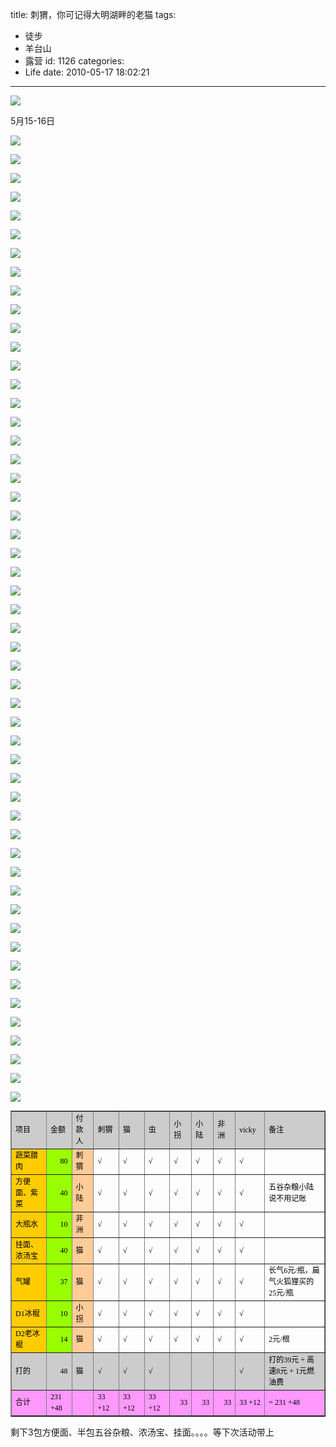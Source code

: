 title: 刺猬，你可记得大明湖畔的老猫
tags:
  - 徒步
  - 羊台山
  - 露营
id: 1126
categories:
  - Life
date: 2010-05-17 18:02:21
---
![](/images/2010/05/17_17_091037_7154.jpg)

5月15-16日
<!--more-->
![](/images/2010/05/17_17_200325_12778.gif)



![](/images/2010/05/17_17_195540_12779.gif)



![](/images/2010/05/17_17_194607_12780.jpg)



![](/images/2010/05/17_17_194607_0_12781.jpg)



![](/images/2010/05/17_17_194457_12782.gif)



![](/images/2010/05/17_17_193821_12784.jpg)



![](/images/2010/05/17_17_193821_0_12785.jpg)



![](/images/2010/05/17_17_193821_1_12786.jpg)



![](/images/2010/05/17_17_193414_12787.jpg)



![](/images/2010/05/17_17_193258_12790.jpg)



![](/images/2010/05/17_17_193258_0_12791.jpg)



![](/images/2010/05/17_17_193258_1_12792.jpg)



![](/images/2010/05/17_17_191228_12793.jpg)



![](/images/2010/05/17_17_191228_0_12794.jpg)



![](/images/2010/05/17_17_190111_12795.jpg)



![](/images/2010/05/17_17_190111_1_12797.jpg)



![](/images/2010/05/17_17_185854_12798.jpg)



![](/images/2010/05/17_17_185854_0_12799.jpg)



![](/images/2010/05/17_17_185854_1_12800.jpg)



![](/images/2010/05/17_17_185725_12801.jpg)



![](/images/2010/05/17_17_185725_0_12802.jpg)



![](/images/2010/05/17_17_185725_1_12803.jpg)



![](/images/2010/05/17_17_185621_12804.jpg)



![](/images/2010/05/17_17_185621_0_12805.jpg)



![](/images/2010/05/17_17_185621_1_12806.jpg)



![](/images/2010/05/17_17_185415_12807.jpg)



![](/images/2010/05/17_17_185415_1_12808.jpg)



![](/images/2010/05/17_17_185127_12809.jpg)



![](/images/2010/05/17_17_185127_0_12810.jpg)



![](/images/2010/05/17_17_185127_1_12811.jpg)



![](/images/2010/05/17_17_133205_12812.jpg)



![](/images/2010/05/17_17_133205_0_12813.jpg)



![](/images/2010/05/17_17_133205_1_12814.jpg)



![](/images/2010/05/17_17_132013_12815.jpg)



![](/images/2010/05/17_17_132013_0_12816.jpg)



![](/images/2010/05/17_17_132013_1_12817.jpg)



![](/images/2010/05/17_17_131258_12818.jpg)



![](/images/2010/05/17_17_131258_0_12819.jpg)

![](/images/2010/05/17_17_131258_1_12820.jpg)

![](/images/2010/05/17_17_130827_12821.jpg)

![](/images/2010/05/17_17_130827_0_12822.jpg)

![](/images/2010/05/17_17_130827_1_12823.jpg)

![](/images/2010/05/17_17_102229_12824.jpg)

![](/images/2010/05/17_17_102229_0_12825.jpg)

![](/images/2010/05/17_17_102229_1_12826.jpg)

![](/images/2010/05/17_17_101824_12827.jpg)

![](/images/2010/05/17_17_101824_0_12828.jpg)

![](/images/2010/05/17_17_101824_1_12829.jpg)

![](/images/2010/05/17_17_100908_12830.jpg)

![](/images/2010/05/17_17_100908_0_12831.jpg)


![](/images/2010/05/17_17_100908_1_12832.jpg)

![](/images/2010/05/17_17_094119_12833.gif)

<table border="1" cellpadding="0" cellspacing="0" style="color: rgb(0, 0, 0); font-family: Simsun; font-size: 12px; line-height: 18px; text-align: left; ">    <colgroup><col width="138" /></colgroup><colgroup><col width="72" span="9" /></colgroup><colgroup><col width="377" /></colgroup>    <tbody>        <tr>            <td width="138" bgcolor="#CCCCCC">项目</td>            <td width="72" bgcolor="#CCCCCC">金额</td>            <td width="72" bgcolor="#CCCCCC">付款人</td>            <td width="72" bgcolor="#CCCCCC">刺猬</td>            <td width="72" bgcolor="#CCCCCC">猫</td>            <td width="72" bgcolor="#CCCCCC">虫</td>            <td width="72" bgcolor="#CCCCCC">小拐</td>            <td width="72" bgcolor="#CCCCCC">小陆</td>            <td width="72" bgcolor="#CCCCCC">非洲</td>            <td width="72" bgcolor="#CCCCCC">vicky</td>            <td width="377" bgcolor="#CCCCCC">备注</td>        </tr>        <tr>            <td bgcolor="#FFCC00">蔬菜腊肉</td>            <td align="right" bgcolor="#99FF00">80</td>            <td bgcolor="#FFCC99">刺猬</td>            <td>&radic;</td>            <td>&radic;</td>            <td>&radic;</td>            <td>&radic;</td>            <td>&radic;</td>            <td>&radic;</td>            <td>&radic;</td>            <td> </td>        </tr>        <tr>            <td bgcolor="#FFCC00">方便面、紫菜</td>            <td align="right" bgcolor="#99FF00">40</td>            <td bgcolor="#FFCC99">小陆</td>            <td>&radic;</td>            <td>&radic;</td>            <td>&radic;</td>            <td>&radic;</td>            <td>&radic;</td>            <td>&radic;</td>            <td>&radic;</td>            <td>五谷杂粮小陆说不用记账</td>        </tr>        <tr>            <td bgcolor="#FFCC00">大瓶水</td>            <td align="right" bgcolor="#99FF00">10</td>            <td bgcolor="#FFCC99">非洲</td>            <td>&radic;</td>            <td>&radic;</td>            <td>&radic;</td>            <td>&radic;</td>            <td>&radic;</td>            <td>&radic;</td>            <td>&radic;</td>            <td> </td>        </tr>        <tr>            <td bgcolor="#FFCC00">挂面、浓汤宝</td>            <td align="right" bgcolor="#99FF00">40</td>            <td bgcolor="#FFCC99">猫</td>            <td>&radic;</td>            <td>&radic;</td>            <td>&radic;</td>            <td>&radic;</td>            <td>&radic;</td>            <td>&radic;</td>            <td>&radic;</td>            <td> </td>        </tr>        <tr>            <td bgcolor="#FFCC00">气罐</td>            <td align="right" bgcolor="#99FF00">37</td>            <td bgcolor="#FFCC99">猫</td>            <td>&radic;</td>            <td>&radic;</td>            <td>&radic;</td>            <td>&radic;</td>            <td>&radic;</td>            <td>&radic;</td>            <td>&radic;</td>            <td>长气6元/瓶，扁气火狐狸买的25元/瓶</td>        </tr>        <tr>            <td bgcolor="#FFCC00">D1冰棍</td>            <td align="right" bgcolor="#99FF00">10</td>            <td bgcolor="#FFCC99">小拐</td>            <td>&radic;</td>            <td>&radic;</td>            <td>&radic;</td>            <td>&radic;</td>            <td>&radic;</td>            <td>&radic;</td>            <td>&radic;</td>            <td> </td>        </tr>        <tr>            <td bgcolor="#FFCC00">D2老冰棍</td>            <td align="right" bgcolor="#99FF00">14</td>            <td bgcolor="#FFCC99">猫</td>            <td>&radic;</td>            <td>&radic;</td>            <td>&radic;</td>            <td>&radic;</td>            <td>&radic;</td>            <td>&radic;</td>            <td>&radic;</td>            <td>2元/根</td>        </tr>        <tr>            <td bgcolor="#CCCCCC">打的</td>            <td align="right" bgcolor="#CCCCCC">48</td>            <td bgcolor="#CCCCCC">猫</td>            <td bgcolor="#CCCCCC">&radic;</td>            <td bgcolor="#CCCCCC">&radic;</td>            <td bgcolor="#CCCCCC">&radic;</td>            <td bgcolor="#CCCCCC"> </td>            <td bgcolor="#CCCCCC"> </td>            <td bgcolor="#CCCCCC"> </td>            <td bgcolor="#CCCCCC">&radic;</td>            <td bgcolor="#CCCCCC">打的39元 + 高速8元 + 1元燃油费</td>        </tr>        <tr>            <td bgcolor="#FF99FF">合计</td>            <td bgcolor="#FF99FF">231 +48</td>            <td bgcolor="#FF99FF"> </td>            <td bgcolor="#FF99FF">33 +12</td>            <td bgcolor="#FF99FF">33 +12</td>            <td bgcolor="#FF99FF">33 +12</td>            <td align="right" bgcolor="#FF99FF">33</td>            <td align="right" bgcolor="#FF99FF">33</td>            <td align="right" bgcolor="#FF99FF">33</td>            <td bgcolor="#FF99FF">33 +12</td>            <td bgcolor="#FF99FF">= 231 +48</td>        </tr>    </tbody></table>

剩下3包方便面、半包五谷杂粮、浓汤宝、挂面。。。。等下次活动带上